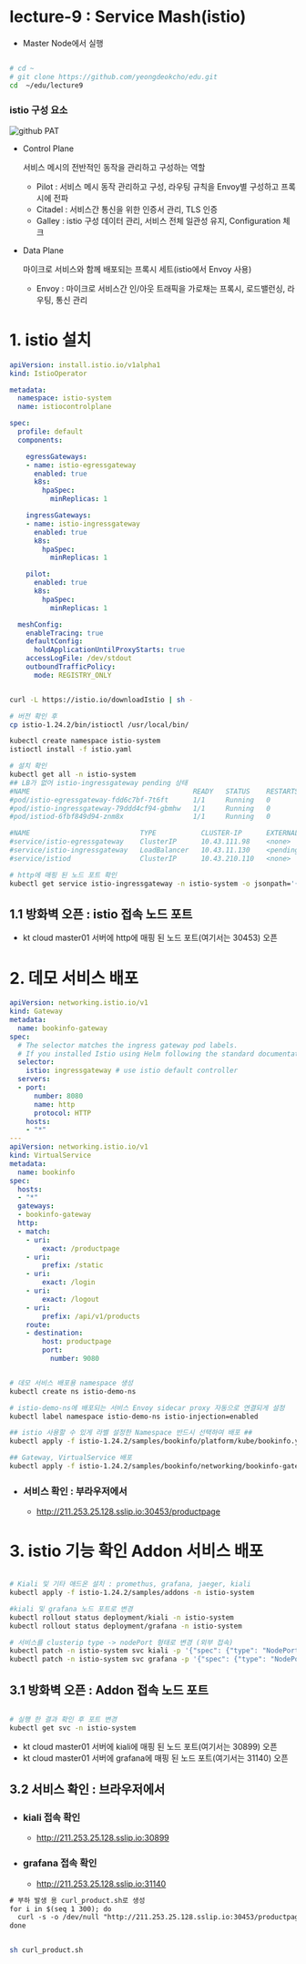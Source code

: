 # lecture-9 : Service Mash(istio)
- Master Node에서 실행

```bash

# cd ~
# git clone https://github.com/yeongdeokcho/edu.git
cd  ~/edu/lecture9
```

### istio 구성 요소
![github PAT](/lecture9/img/lecture9-istio-arch.png)

- Control Plane

  서비스 메시의 전반적인 동작을 관리하고 구성하는 역할
  - Pilot : 서비스 메시 동작 관리하고 구성, 라우팅 규칙을 Envoy별 구성하고 프록시에 전파
  - Citadel : 서비스간 통신을 위한 인증서 관리, TLS 인증 
  - Galley : istio 구성 데이터 관리, 서비스 전체 일관성 유지, Configuration 체크
- Data Plane

  마이크로 서비스와 함께 배포되는 프록시 세트(istio에서 Envoy 사용)
  - Envoy : 마이크로 서비스간 인/아웃 트래픽을 가로채는 프록시, 로드밸런싱, 라우팅, 통신 관리

# 1. istio 설치

```yaml
apiVersion: install.istio.io/v1alpha1
kind: IstioOperator

metadata:
  namespace: istio-system
  name: istiocontrolplane

spec:
  profile: default
  components:

    egressGateways:
    - name: istio-egressgateway
      enabled: true
      k8s:
        hpaSpec:
          minReplicas: 1

    ingressGateways:
    - name: istio-ingressgateway
      enabled: true
      k8s:
        hpaSpec:
          minReplicas: 1

    pilot:
      enabled: true
      k8s:
        hpaSpec:
          minReplicas: 1

  meshConfig:
    enableTracing: true
    defaultConfig:
      holdApplicationUntilProxyStarts: true
    accessLogFile: /dev/stdout
    outboundTrafficPolicy:
      mode: REGISTRY_ONLY
```

```bash

curl -L https://istio.io/downloadIstio | sh -

# 버전 확인 후 
cp istio-1.24.2/bin/istioctl /usr/local/bin/

kubectl create namespace istio-system
istioctl install -f istio.yaml

# 설치 확인
kubectl get all -n istio-system
## LB가 없어 istio-ingressgateway pending 상태
#NAME                                        READY   STATUS    RESTARTS   AGE
#pod/istio-egressgateway-fdd6c7bf-7t6ft      1/1     Running   0          48s
#pod/istio-ingressgateway-79ddd4cf94-gbmhw   1/1     Running   0          48s
#pod/istiod-6fbf849d94-znm8x                 1/1     Running   0          58s

#NAME                           TYPE           CLUSTER-IP      EXTERNAL-IP   PORT(S)                                      AGE
#service/istio-egressgateway    ClusterIP      10.43.111.98    <none>        80/TCP,443/TCP                               48s
#service/istio-ingressgateway   LoadBalancer   10.43.11.130    <pending>     15021:31428/TCP,80:30453/TCP,443:30965/TCP   48s
#service/istiod                 ClusterIP      10.43.210.110   <none>        15010/TCP,15012/TCP,443/TCP,15014/TCP        58s

# http에 매핑 된 노드 포트 확인
kubectl get service istio-ingressgateway -n istio-system -o jsonpath='{.spec.ports[?(@.name=="http2")].nodePort}'
```
## 1.1 방화벽 오픈 : istio 접속 노드 포트
- kt cloud master01 서버에 http에 매핑 된 노드 포트(여기서는 30453) 오픈

# 2. 데모 서비스 배포

```yaml
apiVersion: networking.istio.io/v1
kind: Gateway
metadata:
  name: bookinfo-gateway
spec:
  # The selector matches the ingress gateway pod labels.
  # If you installed Istio using Helm following the standard documentation, this would be "istio=ingress"
  selector:
    istio: ingressgateway # use istio default controller
  servers:
  - port:
      number: 8080
      name: http
      protocol: HTTP
    hosts:
    - "*"
---
apiVersion: networking.istio.io/v1
kind: VirtualService
metadata:
  name: bookinfo
spec:
  hosts:
  - "*"
  gateways:
  - bookinfo-gateway
  http:
  - match:
    - uri:
        exact: /productpage
    - uri:
        prefix: /static
    - uri:
        exact: /login
    - uri:
        exact: /logout
    - uri:
        prefix: /api/v1/products
    route:
    - destination:
        host: productpage
        port:
          number: 9080
```
```bash

# 데모 서비스 배포용 namespace 생성
kubectl create ns istio-demo-ns

# istio-demo-ns에 배포되는 서비스 Envoy sidecar proxy 자동으로 연결되게 설정 
kubectl label namespace istio-demo-ns istio-injection=enabled

## istio 사용할 수 있게 라벨 설정한 Namespace 반드시 선택하여 배포 ##
kubectl apply -f istio-1.24.2/samples/bookinfo/platform/kube/bookinfo.yaml -n  istio-demo-ns

## Gateway, VirtualService 배포
kubectl apply -f istio-1.24.2/samples/bookinfo/networking/bookinfo-gateway.yaml -n istio-demo-ns
```
- ### 서비스 확인 : 부라우저에서 
  - http://211.253.25.128.sslip.io:30453/productpage

# 3. istio 기능 확인 Addon 서비스 배포

```bash

# Kiali 및 기타 애드온 설치 : promethus, grafana, jaeger, kiali
kubectl apply -f istio-1.24.2/samples/addons -n istio-system

#kiali 및 grafana 노드 포트로 변경
kubectl rollout status deployment/kiali -n istio-system 
kubectl rollout status deployment/grafana -n istio-system 

# 서비스를 clusterip type -> nodePort 형태로 변경 (외부 접속)
kubectl patch -n istio-system svc kiali -p '{"spec": {"type": "NodePort"}}'
kubectl patch -n istio-system svc grafana -p '{"spec": {"type": "NodePort"}}'
```
## 3.1 방화벽 오픈 : Addon 접속 노드 포트
```bash

# 실행 한 결과 확인 후 포트 변경 
kubectl get svc -n istio-system
```
- kt cloud master01 서버에 kiali에 매핑 된 노드 포트(여기서는 30899) 오픈
- kt cloud master01 서버에 grafana에 매핑 된 노드 포트(여기서는 31140) 오픈

## 3.2 서비스 확인 : 브라우저에서
- ### kiali 접속 확인
  - http://211.253.25.128.sslip.io:30899
- ### grafana 접속 확인
  - http://211.253.25.128.sslip.io:31140

```dtd
# 부하 발생 용 curl_product.sh로 생성
for i in $(seq 1 300); do
  curl -s -o /dev/null "http://211.253.25.128.sslip.io:30453/productpage"
done
```

```bash

sh curl_product.sh
```
